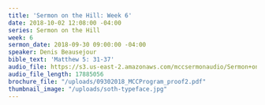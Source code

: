 ```yaml
---
title: 'Sermon on the Hill: Week 6'
date: 2018-10-02 12:08:00 -04:00
series: Sermon on the Hill
week: 6
sermon_date: 2018-09-30 09:00:00 -04:00
speaker: Denis Beausejour
bible_text: 'Matthew 5: 31-37'
audio_file: https://s3.us-east-2.amazonaws.com/mccsermonaudio/Sermon+on+the+Hill_+Week+6.lite.mp3
audio_file_length: 17885056
brochure_file: "/uploads/09302018_MCCProgram_proof2.pdf"
thumbnail_image: "/uploads/soth-typeface.jpg"
---
```

